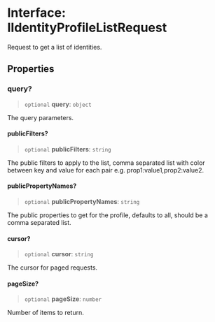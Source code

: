 # Interface: IIdentityProfileListRequest

Request to get a list of identities.

## Properties

### query?

> `optional` **query**: `object`

The query parameters.

#### publicFilters?

> `optional` **publicFilters**: `string`

The public filters to apply to the list, comma separated list with color between key and value for each pair e.g. prop1:value1,prop2:value2.

#### publicPropertyNames?

> `optional` **publicPropertyNames**: `string`

The public properties to get for the profile, defaults to all, should be a comma separated list.

#### cursor?

> `optional` **cursor**: `string`

The cursor for paged requests.

#### pageSize?

> `optional` **pageSize**: `number`

Number of items to return.
